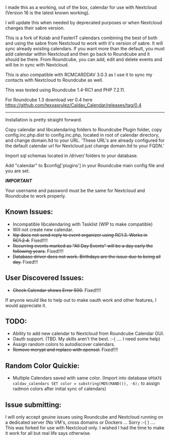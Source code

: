 I made this as a working, out of the box, calendar for use with Nextcloud (Version 16 is the latest known working).

I will update this when needed by deprecated purposes or when Nextcloud changes their sabre version.

This is a fork of Kolab and FasterIT calendars combining the best of both and using the sabre from Nextcloud to work with it's version of sabre. It will sync already existing calendars. If you want more than the default, you must add calendar within Nextcloud
and then go back to Roundcube and it should be there. From Roundcube, you can add, edit and delete events and will be in sync
with Nextcloud.

This is also compatible with RCMCARDDAV 3.0.3 as I use it to sync my contacts with Nextcloud to Roundcube as well.

This was tested using Roundcube 1.4-RC1 and PHP 7.2.11.

For Roundcube 1.3 download ver 0.4 here https://github.com/texxasrulez/Caldav_Calendar/releases/tag/0.4

_________________________________________________________________________________________

Installation is pretty straight forward.

Copy calendar and libcalendaring folders to Roundcube Plugin folder, copy config.inc.php.dist to config.inc.php, located in root of calendar directory, and change domain.ltd to your URL. 'These URL's are already configured for the default calendar url for Nextcloud just change domain.ltd to your FQDN.'

Import sql schemas located in /driver/ folders to your database.

Add "calendar" to $config['plugins'] in your Roundcube main config file and you are set.

***IMPORTANT***

Your username and password must be the same for Nextcloud and Roundcube to work properly.

Known Issues:
-------
* Incompatible libcalendaring with Tasklist (WIP to make compatible)
* Will not create new calendar.
* ~~Itip does not send reply to event organizer using RC1.3. Works in RC1.2.4.~~ Fixed!!!!
* ~~Recurring events marked as "All Day Events" will be a day early the following years.~~ Fixed!!!!
* ~~Database driver does not work. Birthdays are the issue due to being all day.~~ Fixed!!!

User Discovered Issues:
-------
* ~~Check Calendar shows Error 500.~~ Fixed!!!!

If anyone would like to help out to make oauth work and other features, I would appreciate it.

TODO:
-------
* Ability to add new calendar to Nextcloud from Roundcube Calendar GUI.
* Oauth support. (TBD. My skills aren't the best. :-(  ....  I need some help)
* Assign random colors to autodiscover calendars.
* ~~Remove mcrypt and replace with openssl.~~ Fixed!!!!

Random Color Quickie:
-------
* Multiple Calendars saved with same color. (Import into database `UPDATE caldav_calendars SET color = substring(MD5(RAND()), -6);` to assign radmon colors after initial sync of calendars)

Issue submitting:
-------
I will only accept geuine issues using Roundcube and Nextcloud running on a dedicated server (No VM's, cross domains or Dockers ... Sorry  :-(  ) ....
This was forked for use with Nextcloud only. I wished I had the time to make it work for all but real life says otherwise.
